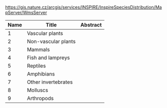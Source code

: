 https://gis.nature.cz/arcgis/services/INSPIRE/InspireSpeciesDistribution/MapServer/WmsServer

|Name|Title|Abstract|
|--|--|--|
|1|Vascular plants||
|2|Non-vascular plants||
|3|Mammals||
|4|Fish and lampreys||
|5|Reptiles||
|6|Amphibians||
|7|Other invertebrates||
|8|Molluscs||
|9|Arthropods||
